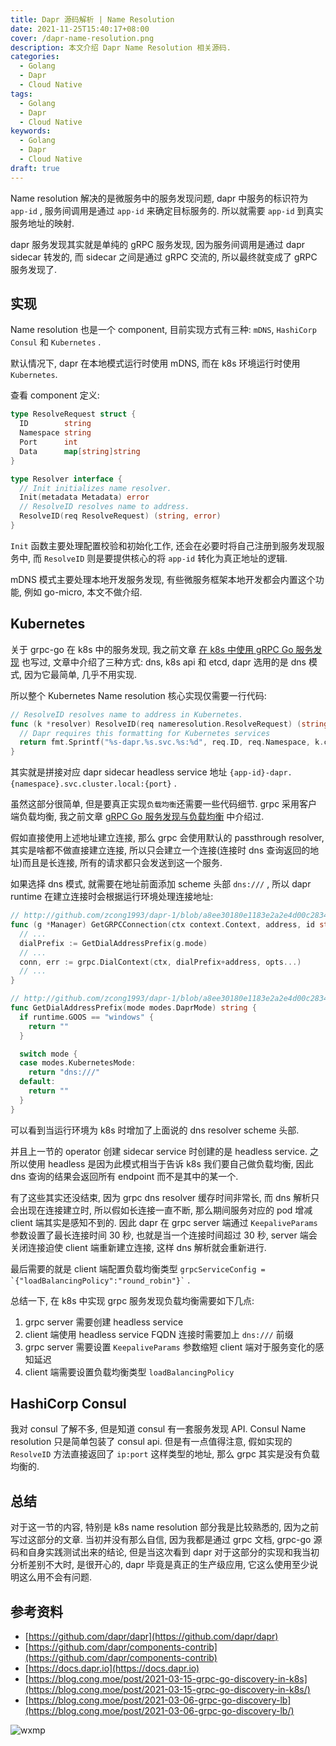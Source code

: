 ```yaml
---
title: Dapr 源码解析 | Name Resolution
date: 2021-11-25T15:40:17+08:00
cover: /dapr-name-resolution.png
description: 本文介绍 Dapr Name Resolution 相关源码.
categories:
  - Golang
  - Dapr
  - Cloud Native
tags:
  - Golang
  - Dapr
  - Cloud Native
keywords:
  - Golang
  - Dapr
  - Cloud Native
draft: true
---
```


Name resolution 解决的是微服务中的服务发现问题, dapr 中服务的标识符为 `app-id` , 服务间调用是通过 `app-id` 来确定目标服务的. 所以就需要 `app-id` 到真实服务地址的映射.

dapr 服务发现其实就是单纯的 gRPC 服务发现, 因为服务间调用是通过 dapr sidecar 转发的, 而 sidecar 之间是通过 gRPC 交流的, 所以最终就变成了 gRPC 服务发现了.

<!--more-->

## 实现

Name resolution 也是一个 component, 目前实现方式有三种: `mDNS`, `HashiCorp Consul` 和 `Kubernetes` .

默认情况下, dapr 在本地模式运行时使用 mDNS, 而在 k8s 环境运行时使用 `Kubernetes`.

查看 component 定义:

```go
type ResolveRequest struct {
  ID        string
  Namespace string
  Port      int
  Data      map[string]string
}

type Resolver interface {
  // Init initializes name resolver.
  Init(metadata Metadata) error
  // ResolveID resolves name to address.
  ResolveID(req ResolveRequest) (string, error)
}
```

`Init` 函数主要处理配置校验和初始化工作, 还会在必要时将自己注册到服务发现服务中, 而 `ResolveID` 则是要提供核心的将 `app-id` 转化为真正地址的逻辑.

mDNS 模式主要处理本地开发服务发现, 有些微服务框架本地开发都会内置这个功能, 例如 go-micro, 本文不做介绍.

## Kubernetes

关于 grpc-go 在 k8s 中的服务发现, 我之前文章 [在 k8s 中使用 gRPC Go 服务发现](https://blog.cong.moe/post/2021-03-15-grpc-go-discovery-in-k8s/) 也写过, 文章中介绍了三种方式: dns, k8s api 和 etcd, dapr 选用的是 dns 模式, 因为它最简单, 几乎不用实现.

所以整个 Kubernetes Name resolution 核心实现仅需要一行代码:

```go
// ResolveID resolves name to address in Kubernetes.
func (k *resolver) ResolveID(req nameresolution.ResolveRequest) (string, error) {
  // Dapr requires this formatting for Kubernetes services
  return fmt.Sprintf("%s-dapr.%s.svc.%s:%d", req.ID, req.Namespace, k.clusterDomain, req.Port), nil
}
```

其实就是拼接对应 dapr sidecar headless service 地址 `{app-id}-dapr.{namespace}.svc.cluster.local:{port}` .

虽然这部分很简单, 但是要真正实现`负载均衡`还需要一些代码细节. grpc 采用客户端负载均衡, 我之前文章 [gRPC Go 服务发现与负载均衡](https://blog.cong.moe/post/2021-03-06-grpc-go-discovery-lb/) 中介绍过.

假如直接使用上述地址建立连接, 那么 grpc 会使用默认的 passthrough resolver, 其实是啥都不做直接建立连接, 所以只会建立一个连接(连接时 dns 查询返回的地址)而且是长连接, 所有的请求都只会发送到这一个服务.

如果选择 dns 模式, 就需要在地址前面添加 scheme 头部 `dns:///` , 所以 dapr runtime 在建立连接时会根据运行环境处理连接地址:

```go
// http://github.com/zcong1993/dapr-1/blob/a8ee30180e1183e2a2e4d00c283448af6d73d0d0/pkg/grpc/grpc.go#L77-L77
func (g *Manager) GetGRPCConnection(ctx context.Context, address, id string, namespace string, skipTLS, recreateIfExists, sslEnabled bool, customOpts ...grpc.DialOption) (*grpc.ClientConn, error) {
  // ...
  dialPrefix := GetDialAddressPrefix(g.mode)
  // ...
  conn, err := grpc.DialContext(ctx, dialPrefix+address, opts...)
  // ...
}

// http://github.com/zcong1993/dapr-1/blob/a8ee30180e1183e2a2e4d00c283448af6d73d0d0/pkg/grpc/dial.go#L11-L11
func GetDialAddressPrefix(mode modes.DaprMode) string {
  if runtime.GOOS == "windows" {
    return ""
  }

  switch mode {
  case modes.KubernetesMode:
    return "dns:///"
  default:
    return ""
  }
}
```

可以看到当运行环境为 k8s 时增加了上面说的 dns resolver scheme 头部.

并且上一节的 operator 创建 sidecar service 时创建的是 headless service. 之所以使用 headless 是因为此模式相当于告诉 k8s 我们要自己做负载均衡, 因此 dns 查询的结果会返回所有 endpoint 而不是其中的某一个.

有了这些其实还没结束, 因为 grpc dns resolver 缓存时间非常长, 而 dns 解析只会出现在连接建立时, 所以假如长连接一直不断, 那么期间服务对应的 pod 增减 client 端其实是感知不到的. 因此 dapr 在 grpc server 端通过 `KeepaliveParams` 参数设置了最长连接时间 30 秒, 也就是当一个连接时间超过 30 秒, server 端会关闭连接迫使 client 端重新建立连接, 这样 dns 解析就会重新进行.

最后需要的就是 client 端配置负载均衡类型 `` grpcServiceConfig = `{"loadBalancingPolicy":"round_robin"}` `` .

总结一下, 在 k8s 中实现 grpc 服务发现负载均衡需要如下几点:

1. grpc server 需要创建 headless service
2. client 端使用 headless service FQDN 连接时需要加上 `dns:///` 前缀
3. grpc server 需要设置 `KeepaliveParams` 参数缩短 client 端对于服务变化的感知延迟
4. client 端需要设置负载均衡类型 `loadBalancingPolicy`

## HashiCorp Consul

我对 consul 了解不多, 但是知道 consul 有一套服务发现 API. Consul Name resolution 只是简单包装了 consul api. 但是有一点值得注意, 假如实现的 `ResolveID` 方法直接返回了 `ip:port` 这样类型的地址, 那么 grpc 其实是没有负载均衡的.

## 总结

对于这一节的内容, 特别是 k8s name resolution 部分我是比较熟悉的, 因为之前写过这部分的文章. 当初并没有那么自信, 因为我都是通过 grpc 文档, grpc-go 源码和自身实践测试出来的结论, 但是当这次看到 dapr 对于这部分的实现和我当初分析差别不大时, 是很开心的, dapr 毕竟是真正的生产级应用, 它这么使用至少说明这么用不会有问题.

## **参考资料**

- [https://github.com/dapr/dapr](https://github.com/dapr/dapr)
- [https://github.com/dapr/components-contrib](https://github.com/dapr/components-contrib)
- [https://docs.dapr.io](https://docs.dapr.io)
- [https://blog.cong.moe/post/2021-03-15-grpc-go-discovery-in-k8s](https://blog.cong.moe/post/2021-03-15-grpc-go-discovery-in-k8s/)
- [https://blog.cong.moe/post/2021-03-06-grpc-go-discovery-lb](https://blog.cong.moe/post/2021-03-06-grpc-go-discovery-lb/)

![wxmp](/wxmp_tiny_1.png)
